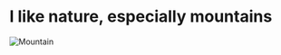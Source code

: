 # I like nature, especially mountains

![Mountain](https://upload.wikimedia.org/wikipedia/commons/thumb/4/42/Shaqi_jrvej.jpg/1200px-Shaqi_jrvej.jpg)